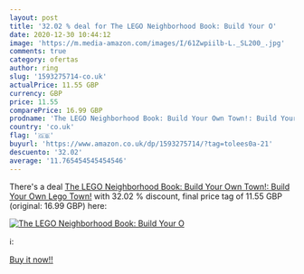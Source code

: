 ```yaml
---
layout: post
title: '32.02 % deal for The LEGO Neighborhood Book: Build Your O'
date: 2020-12-30 10:44:12
image: 'https://m.media-amazon.com/images/I/61Zwpiilb-L._SL200_.jpg'
comments: true
category: ofertas
author: ring
slug: '1593275714-co.uk'
actualPrice: 11.55 GBP
currency: GBP
price: 11.55
comparePrice: 16.99 GBP
prodname: 'The LEGO Neighborhood Book: Build Your Own Town!: Build Your Own Lego Town!'
country: 'co.uk'
flag: '🇬🇧'
buyurl: 'https://www.amazon.co.uk/dp/1593275714/?tag=tolees0a-21'
descuento: '32.02'
average: '11.765454545454546'
---
```


There's a deal [The LEGO Neighborhood Book: Build Your Own Town!: Build Your Own Lego Town!](https://www.amazon.co.uk/dp/1593275714/?tag=tolees0a-21)  with  32.02 % discount, final price tag of  11.55 GBP (original: 16.99 GBP) here:

[![The LEGO Neighborhood Book: Build Your O](https://m.media-amazon.com/images/I/61Zwpiilb-L._SL200_.jpg)](https://www.amazon.co.uk/dp/1593275714/?tag=tolees0a-21)

ℹ️:


[Buy it now!!](https://www.amazon.co.uk/dp/1593275714/?tag=tolees0a-21)
